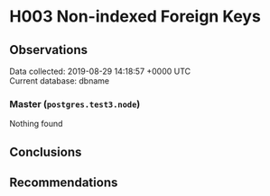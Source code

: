 # H003 Non-indexed Foreign Keys #

## Observations ##
Data collected: 2019-08-29 14:18:57 +0000 UTC  
Current database: dbname  


### Master (`postgres.test3.node`) ###



Nothing found



## Conclusions ##


## Recommendations ##

